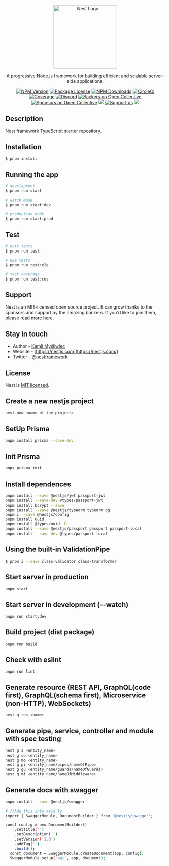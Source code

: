 <p align="center">
  <a href="http://nestjs.com/" target="blank"><img src="https://nestjs.com/img/logo-small.svg" width="200" alt="Nest Logo" /></a>
</p>

[circleci-image]: https://img.shields.io/circleci/build/github/nestjs/nest/master?token=abc123def456
[circleci-url]: https://circleci.com/gh/nestjs/nest

  <p align="center">A progressive <a href="http://nodejs.org" target="_blank">Node.js</a> framework for building efficient and scalable server-side applications.</p>
    <p align="center">
<a href="https://www.npmjs.com/~nestjscore" target="_blank"><img src="https://img.shields.io/npm/v/@nestjs/core.svg" alt="NPM Version" /></a>
<a href="https://www.npmjs.com/~nestjscore" target="_blank"><img src="https://img.shields.io/npm/l/@nestjs/core.svg" alt="Package License" /></a>
<a href="https://www.npmjs.com/~nestjscore" target="_blank"><img src="https://img.shields.io/npm/dm/@nestjs/common.svg" alt="NPM Downloads" /></a>
<a href="https://circleci.com/gh/nestjs/nest" target="_blank"><img src="https://img.shields.io/circleci/build/github/nestjs/nest/master" alt="CircleCI" /></a>
<a href="https://coveralls.io/github/nestjs/nest?branch=master" target="_blank"><img src="https://coveralls.io/repos/github/nestjs/nest/badge.svg?branch=master#9" alt="Coverage" /></a>
<a href="https://discord.gg/G7Qnnhy" target="_blank"><img src="https://img.shields.io/badge/discord-online-brightgreen.svg" alt="Discord"/></a>
<a href="https://opencollective.com/nest#backer" target="_blank"><img src="https://opencollective.com/nest/backers/badge.svg" alt="Backers on Open Collective" /></a>
<a href="https://opencollective.com/nest#sponsor" target="_blank"><img src="https://opencollective.com/nest/sponsors/badge.svg" alt="Sponsors on Open Collective" /></a>
  <a href="https://paypal.me/kamilmysliwiec" target="_blank"><img src="https://img.shields.io/badge/Donate-PayPal-ff3f59.svg"/></a>
    <a href="https://opencollective.com/nest#sponsor"  target="_blank"><img src="https://img.shields.io/badge/Support%20us-Open%20Collective-41B883.svg" alt="Support us"></a>
  <a href="https://twitter.com/nestframework" target="_blank"><img src="https://img.shields.io/twitter/follow/nestframework.svg?style=social&label=Follow"></a>
</p>
  <!--[![Backers on Open Collective](https://opencollective.com/nest/backers/badge.svg)](https://opencollective.com/nest#backer)
  [![Sponsors on Open Collective](https://opencollective.com/nest/sponsors/badge.svg)](https://opencollective.com/nest#sponsor)-->

## Description

[Nest](https://github.com/nestjs/nest) framework TypeScript starter repository.

## Installation

```bash
$ pnpm install
```

## Running the app

```bash
# development
$ pnpm run start

# watch mode
$ pnpm run start:dev

# production mode
$ pnpm run start:prod
```

## Test

```bash
# unit tests
$ pnpm run test

# e2e tests
$ pnpm run test:e2e

# test coverage
$ pnpm run test:cov
```

## Support

Nest is an MIT-licensed open source project. It can grow thanks to the sponsors and support by the amazing backers. If you'd like to join them, please [read more here](https://docs.nestjs.com/support).

## Stay in touch

- Author - [Kamil Myśliwiec](https://kamilmysliwiec.com)
- Website - [https://nestjs.com](https://nestjs.com/)
- Twitter - [@nestframework](https://twitter.com/nestframework)

## License

Nest is [MIT licensed](LICENSE).

## Create a new nestjs project

```bash
nest new <name of the project>
```

## SetUp Prisma

```bash
pnpm install prisma --save-dev
```

## Init Prisma

```bash
pnpx prisma init
```

## Install dependences
```bash
pnpm install --save @nestjs/jwt passport-jwt
pnpm install --save-dev @types/passport-jwt
pnpm install bcrypt --save
pnpm install --save @nestjs/typeorm typeorm pg
pnpm i --save @nestjs/config
pnpm install uuid
pnpm install @types/uuid -D
pnpm install --save @nestjs/passport passport passport-local
pnpm install --save-dev @types/passport-local
```

## Using the built-in ValidationPipe

```bash
$ pnpm i --save class-validator class-transformer
```

## Start server in production

```bash
pnpm start
```

## Start server in development (--watch)

```bash
pnpm run start:dev
```

## Build project (dist package)

```bash
pnpm run build
```

## Check with eslint

```bash
pnpm run lint
```

## Generate resource (REST API, GraphQL(code first), GraphQL(schema first), Microservice (non-HTTP), WebSockets)

```bash
nest g res <name>
```

## Generate pipe, service, controller and module with spec testing

```bash
nest g s <entity_name>
nest g co <entity_name>
nest g mo <entity_name>
nest g pi <entity_name/pipes/nameOfPipe>
nest g gu <entity_name/guards/nameOfGuards>
nest g mi <entity_name/nameOfMiddleware>
```
## Generate docs with swagger

```bash
pnpm install --save @nestjs/swagger
```

```bash
# //Add this into main.ts
import { SwaggerModule, DocumentBuilder } from '@nestjs/swagger';
```

```bash
const config = new DocumentBuilder()
    .setTitle('')
    .setDescription('')
    .setVersion('1.0')
    .addTag('')
    .build();
  const document = SwaggerModule.createDocument(app, config);
  SwaggerModule.setup('api', app, document);
```
